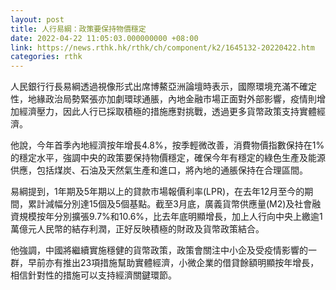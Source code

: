 ```yaml
---
layout: post
title: 人行易綱：政策要保持物價穩定
date: 2022-04-22 11:05:03.000000000 +08:00
link: https://news.rthk.hk/rthk/ch/component/k2/1645132-20220422.htm
categories: rthk
---
```


人民銀行行長易綱透過視像形式出席博鰲亞洲論壇時表示，國際環境充滿不確定性，地緣政治局勢緊張亦加劇環球通脹，內地金融市場正面對外部影響，疫情則增加經濟壓力，因此人行已採取積極的措施應對挑戰，透過更多貨幣政策支持實體經濟。

他說，今年首季內地經濟按年增長4.8%，按季輕微改善，消費物價指數保持在1%的穩定水平，強調中央的政策要保持物價穩定，確保今年有穩定的綠色生產及能源供應，包括煤炭、石油及天然氣生產和進口，將內地的通脹保持在合理區間。

易綱提到，1年期及5年期以上的貸款市場報價利率(LPR)，在去年12月至今的期間，累計減幅分別達15個及5個基點。截至3月底，廣義貨幣供應量(M2)及社會融資規模按年分別擴張9.7%和10.6%，比去年底明顯增長，加上人行向中央上繳逾1萬億元人民幣的結存利潤，正好反映積極的財政及貨幣政策結合。

他強調，中國將繼續實施穩健的貨幣政策，政策會關注中小企及受疫情影響的一群，早前亦有推出23項措施幫助實體經濟，小微企業的借貸餘額明顯按年增長，相信針對性的措施可以支持經濟關鍵環節。
